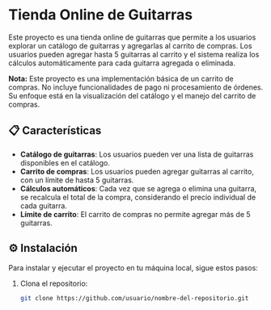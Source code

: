 # Tienda Online de Guitarras

Este proyecto es una tienda online de guitarras que permite a los usuarios explorar un catálogo de guitarras y agregarlas al carrito de compras. Los usuarios pueden agregar hasta 5 guitarras al carrito y el sistema realiza los cálculos automáticamente para cada guitarra agregada o eliminada.

**Nota:** Este proyecto es una implementación básica de un carrito de compras. No incluye funcionalidades de pago ni procesamiento de órdenes. Su enfoque está en la visualización del catálogo y el manejo del carrito de compras.

## 📋 Características

- **Catálogo de guitarras**: Los usuarios pueden ver una lista de guitarras disponibles en el catálogo.
- **Carrito de compras**: Los usuarios pueden agregar guitarras al carrito, con un límite de hasta 5 guitarras.
- **Cálculos automáticos**: Cada vez que se agrega o elimina una guitarra, se recalcula el total de la compra, considerando el precio individual de cada guitarra.
- **Límite de carrito**: El carrito de compras no permite agregar más de 5 guitarras.

## ⚙️ Instalación

Para instalar y ejecutar el proyecto en tu máquina local, sigue estos pasos:

1. Clona el repositorio:
   ```bash
   git clone https://github.com/usuario/nombre-del-repositorio.git
   ```
